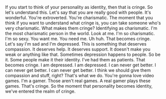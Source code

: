  If you start to think of your personality as identity, then that is cringe. So let's understand this. Let's say that you are really good with people. It's wonderful. You're extroverted. You're charismatic. The moment that you think if you want to understand what cringe is, you can take someone who's very charismatic. What makes them cringe? Identifying as charismatic. I'm the most charismatic person in the world. Look at me. I'm so charismatic. I'm so sexy. You want me. You need me. Uh huh. That becomes cringe. Let's say I'm sad and I'm depressed. This is something that deserves compassion. It deserves help. It deserves support. It doesn't make you weak or anything like that. Sometimes depression happens to people. So be it. Some people make it their identity. I've had them as patients. That becomes cringe. I am depressed. I am depressed. I can never get better. I can never get better. I can never get better. I think we should give them compassion and stuff, right? That's what we do. You're gonna love video games. I'm a gamer. Those aren't real games. A real gamer plays these games. That's cringe. So the moment that personality becomes identity, we've entered the realm of cringe.
